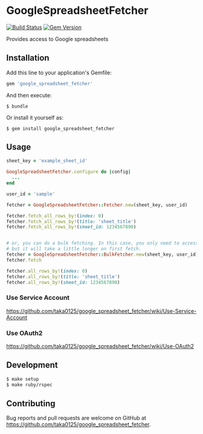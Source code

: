 # GoogleSpreadsheetFetcher

[![Build Status](https://github.com/taka0125/google_spreadsheet_fetcher/actions/workflows/main.yml/badge.svg?branch=main)](https://github.com/taka0125/google_spreadsheet_fetcher/actions/workflows/main.yml)
[![Gem Version](https://badge.fury.io/rb/google_spreadsheet_fetcher.svg)](https://badge.fury.io/rb/google_spreadsheet_fetcher)

Provides access to Google spreadsheets

## Installation

Add this line to your application's Gemfile:

```ruby
gem 'google_spreadsheet_fetcher'
```

And then execute:

    $ bundle

Or install it yourself as:

    $ gem install google_spreadsheet_fetcher

## Usage

```ruby
sheet_key = 'example_sheet_id'

GoogleSpreadsheetFetcher.configure do |config|
  ...
end

user_id = 'sample'

fetcher = GoogleSpreadsheetFetcher::Fetcher.new(sheet_key, user_id)

fetcher.fetch_all_rows_by!(index: 0)
fetcher.fetch_all_rows_by!(title: 'sheet_title')
fetcher.fetch_all_rows_by!(sheet_id: 1234567890)


# or, you can do a bulk fetching. In this case, you only need to access the API once,
# but it will take a little longer on first fetch.
fetcher = GoogleSpreadsheetFetcher::BulkFetcher.new(sheet_key, user_id)
fetcher.fetch

fetcher.all_rows_by!(index: 0)
fetcher.all_rows_by!(title: 'sheet_title')
fetcher.all_rows_by!(sheet_id: 1234567890)
```

### Use Service Account

https://github.com/taka0125/google_spreadsheet_fetcher/wiki/Use-Service-Account

### Use OAuth2

https://github.com/taka0125/google_spreadsheet_fetcher/wiki/Use-OAuth2

## Development

```bash
$ make setup
$ make ruby/rspec
```

## Contributing

Bug reports and pull requests are welcome on GitHub at https://github.com/taka0125/google_spreadsheet_fetcher.


